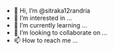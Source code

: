- 👋 Hi, I’m @sitraka12randria
- 👀 I’m interested in ...
- 🌱 I’m currently learning ...
- 💞️ I’m looking to collaborate on ...
- 📫 How to reach me ...

<!---
sitraka12randria/sitraka12randria is a ✨ special ✨ repository because its `README.md` (this file) appears on your GitHub profile.
You can click the Preview link to take a look at your changes.
--->
